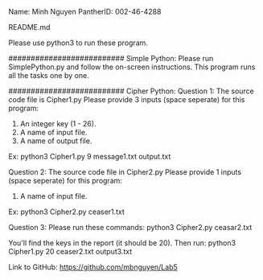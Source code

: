 Name: Minh Nguyen
PantherID: 002-46-4288

README.md

Please use python3 to run these program.

##########################
Simple Python:
   Please run SimplePython.py and follow the on-screen instructions.
   This program runs all the tasks one by one.

##########################
Cipher Python:
Question 1:
The source code file is Cipher1.py
Please provide 3 inputs (space seperate) for this program:
   1. An integer key (1 - 26).
   2. A name of input file.
   3. A name of output file.

Ex: python3 Cipher1.py 9 message1.txt output.txt

Question 2:
The source code file in Cipher2.py
Please provide 1 inputs (space seperate) for this program:
   1. A name of input file.

Ex: python3 Cipher2.py ceaser1.txt

Question 3:
Please run these commands:
python3 Cipher2.py ceasar2.txt

You'll find the keys in the report (it should be 20).
Then run:
python3 Cipher1.py 20 ceaser2.txt output3.txt

Link to GitHub: https://github.com/mbnguyen/Lab5


